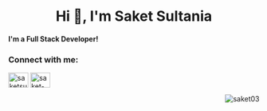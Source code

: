 <h1 align="center">Hi 👋, I'm Saket Sultania</h1>
<h4 align="left">I'm a Full Stack Developer!</h4>

<h3 align="left">Connect with me:</h3>
<p align="left">
<a href="https://twitter.com/saketsultania" target="blank"><img align="center" src="https://cdn.jsdelivr.net/npm/simple-icons@3.0.1/icons/twitter.svg" alt="saketsultania" height="30" width="40" /></a>
<a href="https://linkedin.com/in/saket-sultania" target="blank"><img align="center" src="https://cdn.jsdelivr.net/npm/simple-icons@3.0.1/icons/linkedin.svg" alt="saket-sultania" height="30" width="40" /></a>
</p>

<p>&nbsp;<img align="right" src="https://github-readme-stats.vercel.app/api?username=SAKET03&hide_border=true&hide_title=true&show_icons=true&theme=dark&hide=stars,prs" alt="saket03" /></p>
